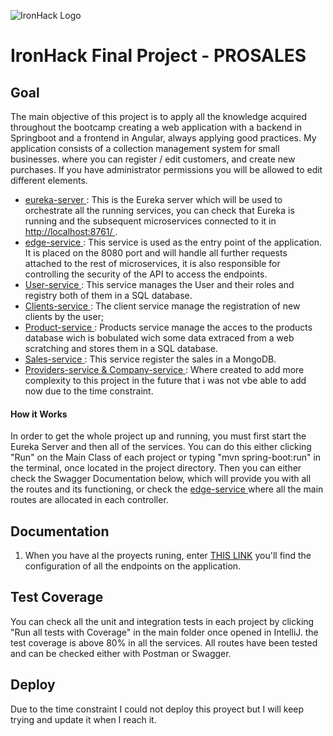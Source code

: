 ![IronHack Logo](https://s3-eu-west-1.amazonaws.com/ih-materials/uploads/upload_d5c5793015fec3be28a63c4fa3dd4d55.png)
# IronHack Final Project - PROSALES

## <a name="goal"></a>Goal
The main objective of this project is to apply all the knowledge acquired throughout the bootcamp creating a web application with a backend in Springboot and a frontend in Angular, always applying good practices. My application consists of a collection management system for small businesses. where you can register / edit customers, and create new purchases. If you have administrator permissions you will be allowed to edit different elements.
- [eureka-server
](#): This is the Eureka server which will be used to orchestrate all the running services, you can check that Eureka is running and the subsequent microservices connected to it in [http://localhost:8761/
](http://localhost:8761/).
- [edge-service
](#): This service is used as the entry point of the application. It is placed on the 8080 port and will handle all further requests attached to the rest of microservices, it is also responsible for controlling the security of the API to access the endpoints.
- [User-service
](#): This service manages the User and their roles and registry both of them in a SQL database.
- [Clients-service
](#): The client service manage the registration of new clients by the user;
- [Product-service
](#): Products service manage the acces to the products database wich is bobulated wich some data extraced from a web scratching and stores them in a SQL database.
- [Sales-service
](#): This service register the sales in a MongoDB.
- [Providers-service & Company-service
](#): Where created to add more complexity to this project in the future that i was not vbe able to add now due to the time constraint.

#### How it Works
In order to get the whole project up and running, you must first start the Eureka Server and then all of the services. You can do this either clicking "Run" on the Main Class of each project or typing "mvn spring-boot:run" in the terminal, once located in the project directory.
Then you can either check the Swagger Documentation below, which will provide you with all the routes and its functioning, or check the [edge-service
](#) where all the main routes are allocated in each controller.

## <a name="documentation"></a>Documentation
1. When you have al the proyects runing, enter [THIS LINK](http://localhost:8080//swagger-ui.html#/) you'll find the configuration of all the endpoints on the application.
## <a name="test-coverage"></a>Test Coverage
You can check all the unit and integration tests in each project by clicking "Run all tests with Coverage" in the main folder once opened in IntelliJ.
the test coverage is above 80% in all the services.
All routes have been tested and can be checked either with Postman or Swagger.

## <a name="test-coverage"></a>Deploy

Due to the time constraint I could not deploy this proyect but I will keep trying and update it when I reach it.
